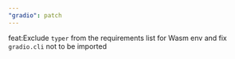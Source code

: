 ```yaml
---
"gradio": patch
---
```


feat:Exclude `typer` from the requirements list for Wasm env and fix `gradio.cli` not to be imported

